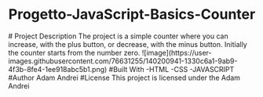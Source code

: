 <h1 align="center">Progetto-JavaScript-Basics-Counter</h1>
# Project Description
The project is a simple counter where you can increase, with the plus button, or decrease, with the minus button. Initially the counter starts from the number zero.
![image](https://user-images.githubusercontent.com/76631255/140200941-1330c6a1-9ab9-4f3b-8fe4-1ee918abc5b1.png)
#Built With
-HTML
-CSS
-JAVASCRIPT
#Author
Adam Andrei
#License
This project is licensed under the Adam Andrei 
